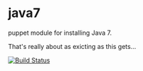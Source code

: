 # java7
puppet module for installing Java 7.

That's really about as exicting as this gets...

[![Build Status](https://travis-ci.org/devhops/java7.svg?branch=master)](https://travis-ci.org/devhops/java7)
